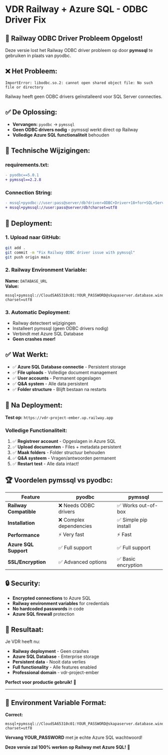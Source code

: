 # VDR Railway + Azure SQL - ODBC Driver Fix

## 🔧 **Railway ODBC Driver Probleem Opgelost!**

Deze versie lost het Railway ODBC driver probleem op door **pymssql** te gebruiken in plaats van pyodbc.

## ❌ **Het Probleem:**
```
ImportError: libodbc.so.2: cannot open shared object file: No such file or directory
```

Railway heeft geen ODBC drivers geïnstalleerd voor SQL Server connecties.

## ✅ **De Oplossing:**
- **Vervangen:** `pyodbc` → `pymssql`
- **Geen ODBC drivers nodig** - pymssql werkt direct op Railway
- **Volledige Azure SQL functionaliteit** behouden

## 🔄 **Technische Wijzigingen:**

### **requirements.txt:**
```diff
- pyodbc==5.0.1
+ pymssql==2.2.8
```

### **Connection String:**
```diff
- mssql+pyodbc://user:pass@server/db?driver=ODBC+Driver+18+for+SQL+Server&Encrypt=yes
+ mssql+pymssql://user:pass@server/db?charset=utf8
```

## 🚀 **Deployment:**

### **1. Upload naar GitHub:**
```bash
git add .
git commit -m "Fix Railway ODBC driver issue with pymssql"
git push origin main
```

### **2. Railway Environment Variable:**
**Name:** `DATABASE_URL`  
**Value:** 
```
mssql+pymssql://CloudSA65310c01:YOUR_PASSWORD@skapaserver.database.windows.net/VDR?charset=utf8
```

### **3. Automatic Deployment:**
- Railway detecteert wijzigingen
- Installeert pymssql (geen ODBC drivers nodig)
- Verbindt met Azure SQL Database
- **Geen crashes meer!**

## ✅ **Wat Werkt:**
- ✅ **Azure SQL Database connectie** - Persistent storage
- ✅ **File uploads** - Volledige document management
- ✅ **User accounts** - Permanent opgeslagen
- ✅ **Q&A system** - Alle data persistent
- ✅ **Folder structure** - Blijft bestaan na restarts

## 🎯 **Na Deployment:**

**Test op:** `https://vdr-project-ember.up.railway.app`

### **Volledige Functionaliteit:**
1. ✅ **Registreer account** - Opgeslagen in Azure SQL
2. ✅ **Upload documenten** - Files + metadata persistent
3. ✅ **Maak folders** - Folder structuur behouden
4. ✅ **Q&A systeem** - Vragen/antwoorden permanent
5. ✅ **Restart test** - Alle data intact!

## 🏆 **Voordelen pymssql vs pyodbc:**

| Feature | pyodbc | pymssql |
|---------|--------|---------|
| **Railway Compatible** | ❌ Needs ODBC drivers | ✅ Works out-of-box |
| **Installation** | ❌ Complex dependencies | ✅ Simple pip install |
| **Performance** | ⚡ Very fast | ⚡ Fast |
| **Azure SQL Support** | ✅ Full support | ✅ Full support |
| **SSL/Encryption** | ✅ Advanced options | ✅ Basic encryption |

## 🔒 **Security:**
- **Encrypted connections** to Azure SQL
- **Railway environment variables** for credentials
- **No hardcoded passwords** in code
- **Azure SQL firewall** protection

## 🎉 **Resultaat:**

Je VDR heeft nu:
- **Railway deployment** - Geen crashes
- **Azure SQL Database** - Enterprise storage
- **Persistent data** - Nooit data verlies
- **Full functionality** - Alle features enabled
- **Professional domain** - vdr-project-ember

**Perfect voor productie gebruik!** 🚀

---

## 🔧 **Environment Variable Format:**

**Correct:**
```
mssql+pymssql://CloudSA65310c01:YOUR_PASSWORD@skapaserver.database.windows.net/VDR?charset=utf8
```

**Vervang YOUR_PASSWORD** met je echte Azure SQL wachtwoord!

**Deze versie zal 100% werken op Railway met Azure SQL!** 🎯

